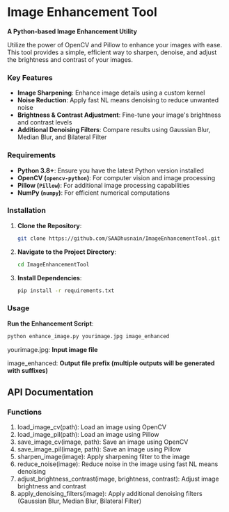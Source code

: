 # Image Enhancement Tool


**A Python-based Image Enhancement Utility**

Utilize the power of OpenCV and Pillow to enhance your images with ease. This tool provides a simple, efficient way to sharpen, denoise, and adjust the brightness and contrast of your images.

### Key Features

* **Image Sharpening**: Enhance image details using a custom kernel
* **Noise Reduction**: Apply fast NL means denoising to reduce unwanted noise
* **Brightness & Contrast Adjustment**: Fine-tune your image's brightness and contrast levels
* **Additional Denoising Filters**: Compare results using Gaussian Blur, Median Blur, and Bilateral Filter

### Requirements

* **Python 3.8+**: Ensure you have the latest Python version installed
* **OpenCV (`opencv-python`)**: For computer vision and image processing
* **Pillow (`Pillow`)**: For additional image processing capabilities
* **NumPy (`numpy`)**: For efficient numerical computations

### Installation

1. **Clone the Repository**:
   ```bash
   git clone https://github.com/SAADhusnain/ImageEnhancementTool.git

2. **Navigate to the Project Directory**: 
   ```bash
   cd ImageEnhancementTool

3. **Install Dependencies**:
   ```bash
   pip install -r requirements.txt

### **Usage**

**Run the Enhancement Script**:
```bash
python enhance_image.py yourimage.jpg image_enhanced
```
yourimage.jpg:  **Input image file**

image_enhanced:  **Output file prefix (multiple outputs will be generated with suffixes)**


## API Documentation
### Functions
 1. load_image_cv(path): Load an image using OpenCV
 2. load_image_pil(path): Load an image using Pillow
 3. save_image_cv(image, path): Save an image using OpenCV
 4. save_image_pil(image, path): Save an image using Pillow
 5. sharpen_image(image): Apply sharpening filter to the image
 6. reduce_noise(image): Reduce noise in the image using fast NL means denoising
 7. adjust_brightness_contrast(image, brightness, contrast): Adjust image brightness and contrast
 8. apply_denoising_filters(image): Apply additional denoising filters (Gaussian Blur, Median Blur, Bilateral Filter)









